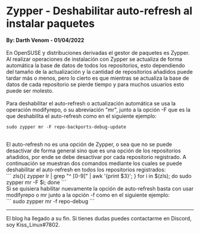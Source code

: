 # Zypper - Deshabilitar auto-refresh al instalar paquetes
<b>By: Darth Venom - 01/04/2022</b>
<br>
<br>
En OpenSUSE y distribuciones derivadas el gestor de paquetes es Zypper. Al realizar operaciones de instalación con Zypper se actualiza de forma automática la base de datos de todos los repositorios, esto dependiendo del tamaño de la actualización y la cantidad de repositorios añadidos puede tardar más o menos, pero lo cierto es que mientras se actualiza la base de datos de cada repositorio se pierde tiempo y para muchos usuarios esto puede ser molesto.
<br>
<br>
Para deshabilitar el auto-refresh o actualización automática se usa la operación modifyrepo, o su abreviación "mr", junto a la opción -F que es la que deshabilita el auto-refresh como en el siguiente ejemplo:
<br>
```
sudo zypper mr -F repo-backports-debug-update
```
<br>
El auto-refresh no es una opción de Zypper, o sea que no se puede desactivar de forma general sino que es una opción de los repositorios añadidos, por ende se debe desactivar por cada repositorio registrado. A continuación se muestran dos comandos mediante los cuales se puede deshabilitar el auto-refresh en todos los repositorios registrados:
<br>
```
zls(){ zypper lr | grep "^ [0-9]" | awk '{print $3}'; }
for i in $(zls); do sudo zypper mr -F $i; done
```
<br>
Si se quisiera habilitar nuevamente la opción de auto-refresh basta con usar modifyrepo o mr junto a la opción -f como en el siguiente ejemplo:
<br>
```
sudo zypper mr -f repo-debug
```
<br>
<hr>
El blog ha llegado a su fin. Si tienes dudas puedes contactarme en Discord, soy Kiss_Linux#7802.
